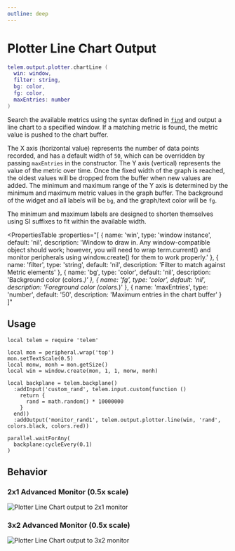 ```yaml
---
outline: deep
---
```


# Plotter Line Chart Output <Badge type="warning" text="beta" /> <RepoLink path="lib/output/plotter/ChartLineOutputAdapter.lua" />

```lua
telem.output.plotter.chartLine (
  win: window,
  filter: string,
  bg: color,
  fg: color,
  maxEntries: number
)
```

Search the available metrics using the syntax defined in [`find`](/reference/MetricCollection#find) and output a line chart to a specified window. If a matching metric is found, the metric value is pushed to the chart buffer.

The X axis (horizontal value) represents the number of data points recorded, and has a default width of `50`, which can be overridden by passing `maxEntries` in the constructor. The Y axis (vertical) represents the value of the metric over time. Once the fixed width of the graph is reached, the oldest values will be dropped from the buffer when new values are added. The minimum and maximum range of the Y axis is determined by the minimum and maximum metric values in the graph buffer. The background of the widget and all labels will be `bg`, and the graph/text color will be `fg`.

The minimum and maximum labels are designed to shorten themselves using SI suffixes to fit within the available width.

<PropertiesTable
  :properties="[
    {
      name: 'win',
      type: 'window instance',
      default: 'nil',
      description: 'Window to draw in. Any window-compatible object should work; however, you will need to wrap term.current() and monitor peripherals using window.create() for them to work properly.'
    },
    {
      name: 'filter',
      type: 'string',
      default: 'nil',
      description: 'Filter to match against Metric elements'
    },
    {
      name: 'bg',
      type: 'color',
      default: 'nil',
      description: 'Background color (colors.*)'
    },
    {
      name: 'fg',
      type: 'color',
      default: 'nil',
      description: 'Foreground color (colors.*)'
    },
    {
      name: 'maxEntries',
      type: 'number',
      default: '50',
      description: 'Maximum entries in the chart buffer'
    }
  ]"
>
<template v-slot:win>

Window to draw in. Any window-compatible object should work; however, you will need to wrap `term.current()` and monitor peripherals using `window.create()` for them to work properly.
</template>
<template v-slot:bg>

Background color, one of `colors.*`
</template>
<template v-slot:fg>

Foreground color, one of `colors.*`
</template>
</PropertiesTable>

## Usage

```lua{14}
local telem = require 'telem'

local mon = peripheral.wrap('top')
mon.setTextScale(0.5)
local monw, monh = mon.getSize()
local win = window.create(mon, 1, 1, monw, monh)

local backplane = telem.backplane()
  :addInput('custom_rand', telem.input.custom(function ()
    return {
      rand = math.random() * 10000000
    }
  end))
  :addOutput('monitor_rand1', telem.output.plotter.line(win, 'rand', colors.black, colors.red))

parallel.waitForAny(
  backplane:cycleEvery(0.1)
)
```

## Behavior

### 2x1 Advanced Monitor (0.5x scale)

![Plotter Line Chart output to 2x1 monitor](/assets/plotter-chartline-small.webp)

### 3x2 Advanced Monitor (0.5x scale)

![Plotter Line Chart output to 3x2 monitor](/assets/plotter-chartline-medium.webp)